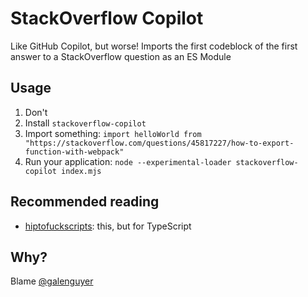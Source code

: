 # StackOverflow Copilot

Like GitHub Copilot, but worse! Imports the first codeblock of the first answer to a StackOverflow question as an ES Module

## Usage

1. Don't
2. Install `stackoverflow-copilot`
3. Import something: `import helloWorld from "https://stackoverflow.com/questions/45817227/how-to-export-function-with-webpack"`
4. Run your application: `node --experimental-loader stackoverflow-copilot index.mjs`

## Recommended reading

* [hiptofuckscripts](https://github.com/Mstrodl/hiptofuckscripts): this, but for TypeScript

## Why?

Blame [@galenguyer](https://github.com/galenguyer)
